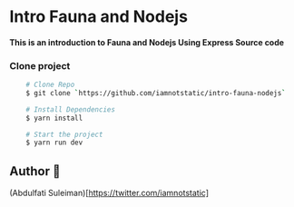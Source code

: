 # Intro Fauna and Nodejs

#### This is an introduction to Fauna and Nodejs Using Express Source code

### Clone project
```bash
    # Clone Repo
    $ git clone `https://github.com/iamnotstatic/intro-fauna-nodejs`

    # Install Dependencies
    $ yarn install

    # Start the project
    $ yarn run dev        
```


## Author 💖
(Abdulfati Suleiman)[https://twitter.com/iamnotstatic]